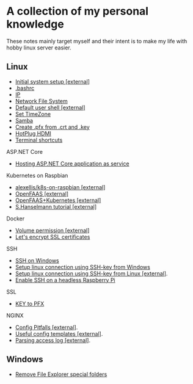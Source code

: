 # A collection of my personal knowledge
These notes mainly target myself and their intent is to make my life with hobby linux server easier.

## Linux

- [Initial system setup [external]](https://mattwilcox.net/web-development/setting-up-a-secure-home-web-server-with-raspberry-pi)
- [.bashrc](linux/bashrc.md)
- [IP](linux/ip.md)
- [Network File System](linux/network-file-system.md)
- [Default user shell [external]](https://www.tecmint.com/change-a-users-default-shell-in-linux/)
- [Set TimeZone](linux/set-timezone.md)
- [Samba](linux/samba.md)
- [Create .pfx from .crt and .key](linux/pfx-from-cert.md)
- [HotPlug HDMI](linux/hotplug-hdmi.md)
- [Terminal shortcuts](linux/terminal-shortcuts.md)

ASP.NET Core
- [Hosting ASP.NET Core application as service](linux/asp-net-core-as-service.md)

Kubernetes on Raspbian

- [alexellis/k8s-on-raspbian [external]](https://github.com/alexellis/k8s-on-raspbian)
- [OpenFAAS [external]](https://blog.alexellis.io/your-serverless-raspberry-pi-cluster/)
- [OpenFAAS+Kubernetes [external]](https://blog.alexellis.io/serverless-kubernetes-on-raspberry-pi/)
- [S.Hanselmann tutorial [external]](https://www.hanselman.com/blog/HowToBuildAKubernetesClusterWithARMRaspberryPiThenRunNETCoreOnOpenFaas.aspx)

Docker

- [Volume permission [external]](https://medium.com/@nielssj/docker-volumes-and-file-system-permissions-772c1aee23ca)
- [Let's encrypt SSL certificates](docker/lets-encrypt-ssl-certificates.md)

SSH
- [SSH on Windows](linux/ssh-on-windows.md)
- [Setup linux connection using SSH-key from Windows](linux/ssh-key-from-windows.md)
- [Setup linux connection using SSH-key from Linux [external]](https://www.raspberrypi.org/documentation/remote-access/ssh/passwordless.md).
- [Enable SSH on a headless Raspberry Pi](linux/ssh-headless-enable.md)

SSL
- [KEY to PFX](docker/key-to-pfx.md)

NGINX
- [Config Pitfalls [external]](https://www.nginx.com/resources/wiki/start/topics/tutorials/config_pitfalls/).
- [Useful config templates [external]](https://github.com/lebinh/nginx-conf).
- [Parsing access log [external]](https://easyengine.io/tutorials/nginx/log-parsing/).

## Windows

- [Remove File Explorer special folders](windows/remove-file-explorer-special-folders.md)
